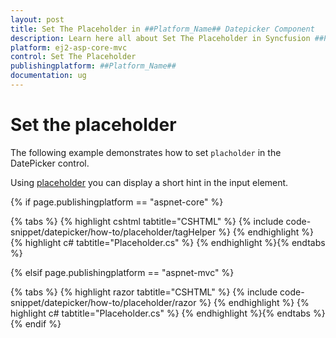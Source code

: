 ```yaml
---
layout: post
title: Set The Placeholder in ##Platform_Name## Datepicker Component
description: Learn here all about Set The Placeholder in Syncfusion ##Platform_Name## Datepicker component and more.
platform: ej2-asp-core-mvc
control: Set The Placeholder
publishingplatform: ##Platform_Name##
documentation: ug
---
```



# Set the placeholder

The following example demonstrates how to set `placholder` in the DatePicker control.

Using [placeholder](https://help.syncfusion.com/cr/aspnetcore-js2/Syncfusion.EJ2.Calendars.DatePicker.html#Syncfusion_EJ2_Calendars_DatePicker_Placeholder) you can display a short hint in the input element.

{% if page.publishingplatform == "aspnet-core" %}

{% tabs %}
{% highlight cshtml tabtitle="CSHTML" %}
{% include code-snippet/datepicker/how-to/placeholder/tagHelper %}
{% endhighlight %}
{% highlight c# tabtitle="Placeholder.cs" %}
{% endhighlight %}{% endtabs %}

{% elsif page.publishingplatform == "aspnet-mvc" %}

{% tabs %}
{% highlight razor tabtitle="CSHTML" %}
{% include code-snippet/datepicker/how-to/placeholder/razor %}
{% endhighlight %}
{% highlight c# tabtitle="Placeholder.cs" %}
{% endhighlight %}{% endtabs %}
{% endif %}

